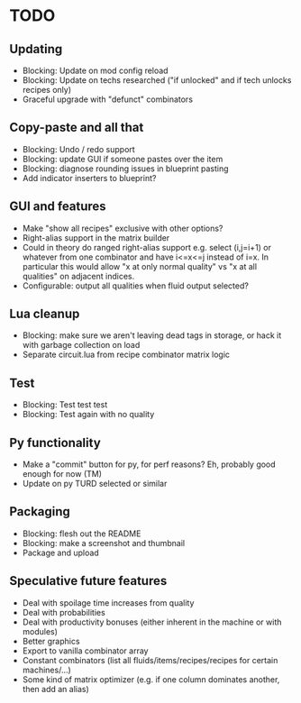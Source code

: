 # TODO

## Updating
* Blocking: Update on mod config reload
* Blocking: Update on techs researched ("if unlocked" and if tech unlocks recipes only)
* Graceful upgrade with "defunct" combinators

## Copy-paste and all that
* Blocking: Undo / redo support
* Blocking: update GUI if someone pastes over the item
* Blocking: diagnose rounding issues in blueprint pasting
* Add indicator inserters to blueprint?

## GUI and features
* Make "show all recipes" exclusive with other options?
* Right-alias support in the matrix builder
* Could in theory do ranged right-alias support e.g. select (i,j=i+1) or whatever from one combinator and have i<=x<=j instead of i=x.  In particular this would allow "x at only normal quality" vs "x at all qualities" on adjacent indices.
* Configurable: output all qualities when fluid output selected?

## Lua cleanup
* Blocking: make sure we aren't leaving dead tags in storage, or hack it with garbage collection on load
* Separate circuit.lua from recipe combinator matrix logic

## Test
* Blocking: Test test test
* Blocking: Test again with no quality

## Py functionality
* Make a "commit" button for py, for perf reasons?  Eh, probably good enough for now (TM)
* Update on py TURD selected or similar

## Packaging
* Blocking: flesh out the README
* Blocking: make a screenshot and thumbnail
* Package and upload

## Speculative future features
* Deal with spoilage time increases from quality
* Deal with probabilities
* Deal with productivity bonuses (either inherent in the machine or with modules)
* Better graphics
* Export to vanilla combinator array
* Constant combinators (list all fluids/items/recipes/recipes for certain machines/...)
* Some kind of matrix optimizer (e.g. if one column dominates another, then add an alias)